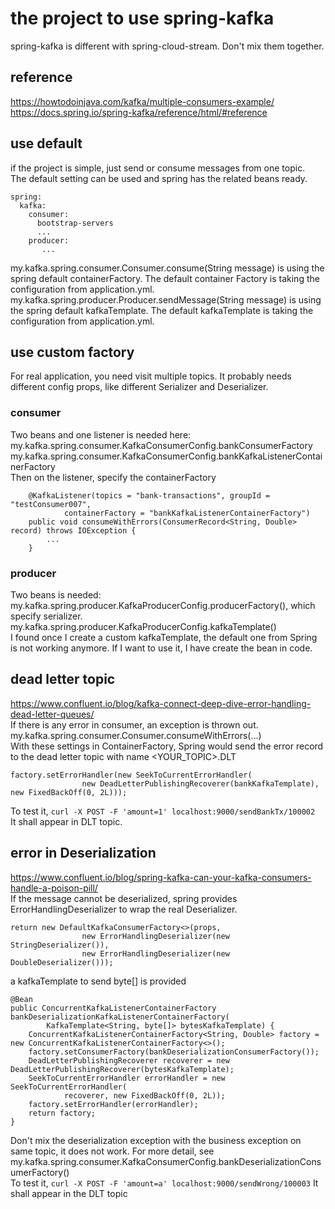 # the project to use spring-kafka

spring-kafka is different with spring-cloud-stream. Don't mix them together. 

## reference
https://howtodoinjava.com/kafka/multiple-consumers-example/
https://docs.spring.io/spring-kafka/reference/html/#reference

## use default 
if the project is simple, just send or consume messages from one topic.  
The default setting can be used and spring has the related beans ready. 
```
spring:
  kafka:
    consumer:
      bootstrap-servers
      ...
    producer:
       ...
```
my.kafka.spring.consumer.Consumer.consume(String message) is using the spring default containerFactory. The default container Factory is taking the configuration from application.yml.  
my.kafka.spring.producer.Producer.sendMessage(String message) is using the spring default kafkaTemplate. The default kafkaTemplate is taking the configuration from application.yml.  

## use custom factory
For real application, you need visit multiple topics. It probably needs different config props, like different Serializer and Deserializer.  
### consumer
Two beans and one listener is needed here:  
my.kafka.spring.consumer.KafkaConsumerConfig.bankConsumerFactory  
my.kafka.spring.consumer.KafkaConsumerConfig.bankKafkaListenerContainerFactory  
Then on the listener, specify the containerFactory
```
    @KafkaListener(topics = "bank-transactions", groupId = "testConsumer007",
            containerFactory = "bankKafkaListenerContainerFactory")
    public void consumeWithErrors(ConsumerRecord<String, Double> record) throws IOException {
        ...
    }
```

### producer
Two beans is needed:
my.kafka.spring.producer.KafkaProducerConfig.producerFactory(), which specify serializer.  
my.kafka.spring.producer.KafkaProducerConfig.kafkaTemplate()  
I found once I create a custom kafkaTemplate, the default one from Spring is not working anymore. If I want to use it, I have create the bean in code. 

## dead letter topic
https://www.confluent.io/blog/kafka-connect-deep-dive-error-handling-dead-letter-queues/  
If there is any error in consumer, an exception is thrown out. my.kafka.spring.consumer.Consumer.consumeWithErrors(...)  
With these settings in ContainerFactory, Spring would send the error record to the dead letter topic with name <YOUR_TOPIC>.DLT  
```
factory.setErrorHandler(new SeekToCurrentErrorHandler(
                new DeadLetterPublishingRecoverer(bankKafkaTemplate), new FixedBackOff(0, 2L)));
```
To test it, ```curl -X POST -F 'amount=1' localhost:9000/sendBankTx/100002```  
It shall appear in DLT topic. 

## error in Deserialization
https://www.confluent.io/blog/spring-kafka-can-your-kafka-consumers-handle-a-poison-pill/  
If the message cannot be deserialized, spring provides ErrorHandlingDeserializer to wrap the real Deserializer.
```
return new DefaultKafkaConsumerFactory<>(props,
                new ErrorHandlingDeserializer(new StringDeserializer()),
                new ErrorHandlingDeserializer(new DoubleDeserializer()));
```
a kafkaTemplate to send byte[] is provided
```
@Bean
public ConcurrentKafkaListenerContainerFactory bankDeserializationKafkaListenerContainerFactory(
        KafkaTemplate<String, byte[]> bytesKafkaTemplate) {
    ConcurrentKafkaListenerContainerFactory<String, Double> factory = new ConcurrentKafkaListenerContainerFactory<>();
    factory.setConsumerFactory(bankDeserializationConsumerFactory());
    DeadLetterPublishingRecoverer recoverer = new DeadLetterPublishingRecoverer(bytesKafkaTemplate);
    SeekToCurrentErrorHandler errorHandler = new SeekToCurrentErrorHandler(
            recoverer, new FixedBackOff(0, 2L));
    factory.setErrorHandler(errorHandler);
    return factory;
}
```
Don't mix the deserialization exception with the business exception on same topic, it does not work. For more detail, see my.kafka.spring.consumer.KafkaConsumerConfig.bankDeserializationConsumerFactory()  
To test it, ```curl -X POST -F 'amount=a' localhost:9000/sendWrong/100003```
It shall appear in the DLT topic  


